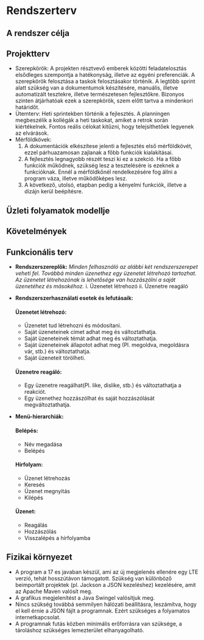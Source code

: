 Rendszerterv
=============

A rendszer célja
-----------------

Projektterv
------------

- Szerepkörök:
    A projekten résztvevő emberek közötti feladatelosztás elsődleges szempontja a hatékonyság, illetve az egyéni preferenciák.
    A szerepkörök felosztása a taskok felosztásakor történik. A legtöbb sprint alatt szükség van a dokumentumok készítésére, manuális, illetve automatizált tesztekre, illetve természetesen fejlesztőkre. Bizonyos szinten átjárhatóak ezek a szerepkörök, szem előtt tartva a mindenkori határidőt.
- Ütemterv: 
    Heti sprintekben történik a fejlesztés. A planningen megbeszélik a kollégák a heti taskokat, amiket a retrok során kiértékelnek. Fontos reális célokat kitűzni, hogy telejsíthetőek legyenek az elvárások.
- Mérföldkövek: 
    1. A dokumentációk elkészítese jelenti a fejlesztés első mérföldkövét, ezzel párhuazamosan zajlanak a főbb funkciók kialakításai. 
    2. A fejlesztés legnagyobb részét teszi ki ez a szekció. Ha a főbb funkciók működnek, szükség lesz a tesztelésére is ezeknek a funkcióknak. Ennél a mérföldkőnél rendelkezésére         fog állni a program váza, illetve működőképes lesz. 
    3. A következő, utolsó, etapban pedig a kényelmi funkciók, illetve a dizájn kerül beépítésre.

Üzleti folyamatok modellje
---------------------------

Követelmények
--------------

Funkcionális terv
-------------------
- **Rendszerszereplők:**
  *Minden felhasználó az alábbi két rendszerszerepet veheti fel. Továbbá minden üzenethez egy üzenetet létrehozó tartozhat. Az üzenetet létrehozónak is lehetősége van hozzászólni a saját üzenetéhez és másokéhoz.*
  i. Üzenetet létrehozó
  ii. Üzenetre reagáló
- **Rendszerszerhasználati esetek és lefutásaik:**
  #### Üzenetet létrehozó: ####
  - Üzenetet tud létrehozni és módosítani.
  - Saját üzeneteinek címet adhat meg és változtathatja.
  - Saját üzeneteinek témát adhat meg és változtathatja.
  - Saját üzeneteinek állapotot adhat meg (Pl. megoldva, megoldásra vár, stb.) és változtathatja. 
  - Saját üzeneteit törölheti.
  
  #### Üzenetre reagáló: ####
  - Egy üzenetre reagálhat(Pl. like, dislike, stb.) és változtathatja a reakciót.
  - Egy üzenethez hozzászólhat és saját hozzászólását megváltoztathatja.
  
- **Menü-hierarchiák:**
  #### Belépés: ####
  * Név megadása
  * Belépés
  
  #### Hírfolyam: ####
  * Üzenet létrehozás 
  * Keresés
  * Üzenet megnyitás
  * Kilépés
  
  #### Üzenet: ####
  * Reagálás
  * Hozzászólás
  * Visszalépés a hírfolyamba

Fizikai környezet
-----------------
- A program a 17 es javaban készül, ami az új megjelenés ellenére egy LTE verzió, tehát hosszútávon támogatott. Szükség van különböző beimportált projektek (pl. Jackson a JSON kezeléshez) kezelésére, amit az Apache Maven valósít meg.
- A grafikus megjelenítést a Java Swingel valósítjuk meg. 
- Nincs szükség továbbá semmilyen hálózati beállításra, leszámítva, hogy el kell érnie a JSON fájlt a programnak. Ezért szükséges a folyamatos internetkapcsolat.
- A programnak futás közben minimális erőforrásra van szüksége, a tároláshoz szükséges lemezterület elhanyagolható.
